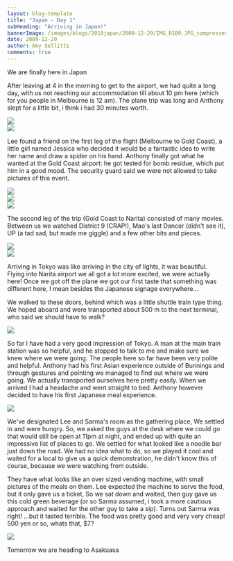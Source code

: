 ```yaml
---
layout: blog-template
title: "Japan - Day 1"
subHeading: "Arriving in Japan!"
bannerImage: /images/blogs/2010japan/2009-12-29/IMG_0109.JPG_compressed.JPEG
date: 2009-12-29
author: Amy Sellitti
comments: true
---
```


We are finally here in Japan

After leaving at 4 in the morning to get to the airport, we had quite a long day, with us not reaching our accommodation till about 10 pm here (which for you people in Melbourne is 12 am). The plane trip was long and Anthony slept for a little bit, i think i had 30 minutes worth.

<div class="center-image"><img src="/images/blogs/2010japan/2009-12-29/img_0636.jpg_compressed.JPEG" /></div>
<div class="center-image"><img src="/images/blogs/2010japan/2009-12-29/img_0632.jpg_compressed.JPEG" /></div>

Lee found a friend on the first leg of the flight (Melbourne to Gold Coast), a little girl named Jessica who decided it would be a fantastic idea to write her name and draw a spider on his hand. Anthony finally got what he wanted at the Gold Coast airport: he got tested for bomb residue, which put him in a good mood. The security guard said we were not allowed to take pictures of this event.

<div class="center-image"><img src="/images/blogs/2010japan/2009-12-29/DSC_0009.JPG_compressed.JPEG" /></div>
<div class="center-image"><img src="/images/blogs/2010japan/2009-12-29/img_0621.jpg_compressed.JPEG" /></div>
<div class="center-image"><img src="/images/blogs/2010japan/2009-12-29/DSC_0005.JPG_compressed.JPEG" /></div>

The second leg of the trip (Gold Coast to Narita) consisted of many movies. Between us we watched District 9 (CRAP!), Mao's last Dancer (didn't see it), UP (a tad sad, but made me giggle) and a few other bits and pieces.

<div class="center-image"><img src="/images/blogs/2010japan/2009-12-29/img_0650.jpg_compressed.JPEG" /></div>
<div class="center-image"><img src="/images/blogs/2010japan/2009-12-29/img_0639.jpg_compressed.JPEG" /></div>

Arriving in Tokyo was like arriving in the city of lights, it was beautiful. Flying into Narita airport we all got a lot more excited, we were actually here! Once we got off the plane we got our first taste that something was different here, I mean besides the Japanese signage everywhere...

We walked to these doors, behind which was a little shuttle train type thing. We hoped aboard and were transported about 500 m to the next terminal, who said we should have to walk?

<div class="center-image"><img src="/images/blogs/2010japan/2009-12-29/DSC_0020.JPG_compressed.JPEG" /></div>

So far I have had a very good impression of Tokyo. A man at the main train station was so helpful, and he stopped to talk to me and make sure we knew where we were going. The people here so far have been very polite and helpful. Anthony had his first Asian experience outside of Bunnings and through gestures and pointing we managed to find out where we were going. We actually transported ourselves here pretty easily. When we arrived I had a headache and went straight to bed. Anthony however decided to have his first Japanese meal experience.

<div class="center-image"><img src="/images/blogs/2010japan/2009-12-29/img_0660.jpg_compressed.JPEG" /></div>

We've designated Lee and Sarma's room as the gathering place, We settled in and were hungry. So, we asked the guys at the desk where we could go that would still be open at 11pm at night, and ended up with quite an impressive list of places to go. We settled for what looked like a noodle bar just down the road. We had no idea what to do, so we played it cool and waited for a local to give us a quick demonstration, he didn't know this of course, because we were watching from outside.

They have what looks like an over sized vending machine, with small pictures of the meals on them. Lee expected the machine to serve the food, but it only gave us a ticket, So we sat down and waited, then guy gave us this cold green beverage (or so Sarma assumed, i took a more cautious approach and waited for the other guy to take a sip). Turns out Sarma was right! ...but it tasted terrible.
The food was pretty good and very very cheap! 500 yen or so, whats that, $7?

<div class="center-image"><img src="/images/blogs/2010japan/2009-12-29/PC300020.JPG" /></div>

Tomorrow we are heading to Asakuasa
